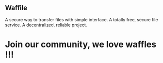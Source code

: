 ## Waffile
A secure way to transfer files with simple interface.
A totally free, secure file service.
A decentralized, reliable project.
# Join our community, we love waffles !!!

